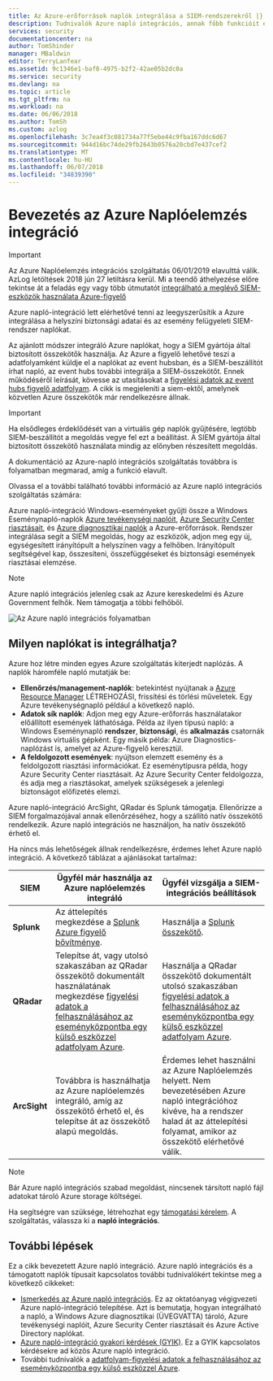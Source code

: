 ```yaml
---
title: Az Azure-erőforrások naplók integrálása a SIEM-rendszerekről |} Microsoft Docs
description: Tudnivalók Azure napló integrációs, annak főbb funkcióit és annak működéséről.
services: security
documentationcenter: na
author: TomShinder
manager: MBaldwin
editor: TerryLanfear
ms.assetid: 9c1346e1-baf8-4975-b2f2-42ae05b2dc0a
ms.service: security
ms.devlang: na
ms.topic: article
ms.tgt_pltfrm: na
ms.workload: na
ms.date: 06/06/2018
ms.author: TomSh
ms.custom: azlog
ms.openlocfilehash: 3c7ea4f3c081734a77f5ebe44c9fba167ddc6d67
ms.sourcegitcommit: 944d16bc74de29fb2643b0576a20cbd7e437cef2
ms.translationtype: MT
ms.contentlocale: hu-HU
ms.lasthandoff: 06/07/2018
ms.locfileid: "34839390"
---
```

# <a name="introduction-to-azure-log-integration"></a>Bevezetés az Azure Naplóelemzés integráció


>[!IMPORTANT]
> Az Azure Naplóelemzés integrációs szolgáltatás 06/01/2019 elavulttá válik. AzLog letöltések 2018 jún 27 letiltásra kerül. Mi a teendő áthelyezése előre tekintse át a feladás egy vagy több útmutatót [integrálható a meglévő SIEM-eszközök használata Azure-figyelő](https://azure.microsoft.com/blog/use-azure-monitor-to-integrate-with-siem-tools/preview/?cdn=disable) 

Azure napló-integráció lett elérhetővé tenni az leegyszerűsítik a Azure integrálása a helyszíni biztonsági adatai és az esemény felügyeleti SIEM-rendszer naplókat.

 Az ajánlott módszer integráló Azure naplókat, hogy a SIEM gyártója által biztosított összekötők használja. Az Azure a figyelő lehetővé teszi a adatfolyamként küldje el a naplókat az event hubsban, és a SIEM-beszállítót írhat napló, az event hubs további integrálja a SIEM-összekötőt.  Ennek működéséről leírását, kövesse az utasításokat a [figyelési adatok az event hubs figyelő adatfolyam](../monitoring-and-diagnostics/monitor-stream-monitoring-data-event-hubs.md). A cikk is megjeleníti a siem-ektől, amelynek közvetlen Azure összekötők már rendelkezésre állnak.  

> [!IMPORTANT]
> Ha elsődleges érdeklődését van a virtuális gép naplók gyűjtésére, legtöbb SIEM-beszállítót a megoldás vegye fel ezt a beállítást. A SIEM gyártója által biztosított összekötő használata mindig az előnyben részesített megoldás.

A dokumentáció az Azure-napló integrációs szolgáltatás továbbra is folyamatban megmarad, amíg a funkció elavult.

Olvassa el a további található további információ az Azure napló integrációs szolgáltatás számára:

Azure napló-integráció Windows-eseményeket gyűjti össze a Windows Eseménynapló-naplók [Azure tevékenységi naplóit](../monitoring-and-diagnostics/monitoring-overview-activity-logs.md), [Azure Security Center riasztásait](../security-center/security-center-intro.md), és [Azure diagnosztikai naplók](../monitoring-and-diagnostics/monitoring-overview-of-diagnostic-logs.md) a Azure-erőforrások. Rendszer integrálása segít a SIEM megoldás, hogy az eszközök, adjon meg egy új, egységesített irányítópult a helyszínen vagy a felhőben. Irányítópult segítségével kap, összesíteni, összefüggéseket és biztonsági események riasztásai elemzése.

> [!NOTE]
> Azure napló integrációs jelenleg csak az Azure kereskedelmi és Azure Government felhők. Nem támogatja a többi felhőből.

![Az Azure napló integrációs folyamatban][1]

## <a name="what-logs-can-i-integrate"></a>Milyen naplókat is integrálhatja?

Azure hoz létre minden egyes Azure szolgáltatás kiterjedt naplózás. A naplók háromféle napló mutatják be:

* **Ellenőrzés/management-naplók**: betekintést nyújtanak a [Azure Resource Manager](../azure-resource-manager/resource-group-overview.md) LÉTREHOZÁSI, frissítési és törlési műveletek. Egy Azure tevékenységnapló például a következő napló.
* **Adatok sík naplók**: Adjon meg egy Azure-erőforrás használatakor előállított események láthatósága. Példa az ilyen típusú napló: a Windows Eseménynapló **rendszer**, **biztonsági**, és **alkalmazás** csatornák Windows virtuális gépként. Egy másik példa: Azure Diagnostics-naplózást is, amelyet az Azure-figyelő keresztül.
* **A feldolgozott események**: nyújtson elemzett esemény és a feldolgozott riasztási információkat. Ez eseménytípusra példa, hogy Azure Security Center riasztásait. Az Azure Security Center feldolgozza, és adja meg a riasztásokat, amelyek szükségesek a jelenlegi biztonságot előfizetés elemzi.

Azure napló-integráció ArcSight, QRadar és Splunk támogatja. Ellenőrizze a SIEM forgalmazójával annak ellenőrzéséhez, hogy a szállító natív összekötő rendelkezik. Azure napló integrációs ne használjon, ha natív összekötő érhető el.

Ha nincs más lehetőségek állnak rendelkezésre, érdemes lehet Azure napló integráció. A következő táblázat a ajánlásokat tartalmaz:

|SIEM | Ügyfél már használja az Azure naplóelemzés integráló | Ügyfél vizsgálja a SIEM-integrációs beállítások|
|---------|--------------------------|-------------------------------------------|
|**Splunk** | Az áttelepítés megkezdése a [Splunk Azure figyelő bővítménye](https://splunkbase.splunk.com/app/3534/). | Használja a [Splunk összekötő](https://splunkbase.splunk.com/app/3534/). |
|**QRadar** | Telepítse át, vagy utolsó szakaszában az QRadar összekötő dokumentált használatának megkezdése [figyelési adatok a felhasználásához az eseményközpontba egy külső eszközzel adatfolyam Azure](../monitoring-and-diagnostics/monitor-stream-monitoring-data-event-hubs.md). | Használja a QRadar összekötő dokumentált utolsó szakaszában [figyelési adatok a felhasználásához az eseményközpontba egy külső eszközzel adatfolyam Azure](../monitoring-and-diagnostics/monitor-stream-monitoring-data-event-hubs.md). |
|**ArcSight** | Továbbra is használhatja az Azure naplóelemzés integráló, amíg az összekötő érhető el, és telepítse át az összekötő alapú megoldás.  | Érdemes lehet használni az Azure Naplóelemzés helyett. Nem bevezetésében Azure napló integrációhoz kivéve, ha a rendszer halad át az áttelepítési folyamat, amikor az összekötő elérhetővé válik. |

> [!NOTE]
> Bár Azure napló integrációs szabad megoldást, nincsenek társított napló fájl adatokat tároló Azure storage költségei.

Ha segítségre van szüksége, létrehozhat egy [támogatási kérelem](../azure-supportability/how-to-create-azure-support-request.md). A szolgáltatás, válassza ki a **napló integrációs**.

## <a name="next-steps"></a>További lépések

Ez a cikk bevezetett Azure napló integráció. Azure napló integrációs és a támogatott naplók típusait kapcsolatos további tudnivalókért tekintse meg a következő cikkeket:

* [Ismerkedés az Azure napló integrációs](security-azure-log-integration-get-started.md). Ez az oktatóanyag végigvezeti Azure napló-integráció telepítése. Azt is bemutatja, hogyan integrálható a napló, a Windows Azure diagnosztikai (ÜVEGVATTA) tároló, Azure tevékenységi naplóit, Azure Security Center riasztásait és Azure Active Directory naplókat.
* [Azure napló-integráció gyakori kérdések (GYIK)](security-azure-log-integration-faq.md). Ez a GYIK kapcsolatos kérdésekre ad közös Azure napló integráció.
* További tudnivalók a [adatfolyam-figyelési adatok a felhasználásához az eseményközpontba egy külső eszközzel Azure](../monitoring-and-diagnostics/monitor-stream-monitoring-data-event-hubs.md).

<!--Image references-->
[1]: ./media/security-azure-log-integration-overview/azure-log-integration.png
